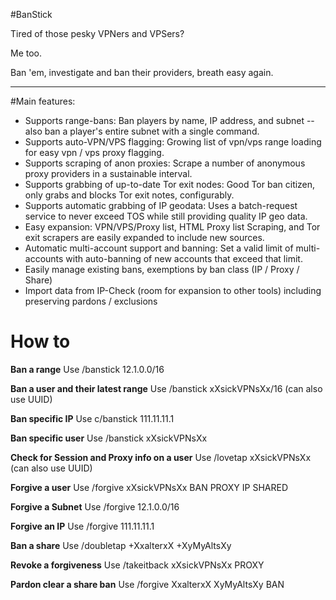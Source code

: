 #BanStick

Tired of those pesky VPNers and VPSers?

Me too.

Ban 'em, investigate and ban their providers, breath easy again.

--------

#Main features:
* Supports range-bans: Ban players by name, IP address, and subnet -- also ban a player's entire subnet with a single command.
* Supports auto-VPN/VPS flagging: Growing list of vpn/vps range loading for easy vpn / vps proxy flagging. 
* Supports scraping of anon proxies: Scrape a number of anonymous proxy providers in a sustainable interval.
* Supports grabbing of up-to-date Tor exit nodes: Good Tor ban citizen, only grabs and blocks Tor exit notes, configurably.
* Supports automatic grabbing of IP geodata: Uses a batch-request service to never exceed TOS while still providing quality IP geo data.
* Easy expansion: VPN/VPS/Proxy list, HTML Proxy list Scraping, and Tor exit scrapers are easily expanded to include new sources.
* Automatic multi-account support and banning: Set a valid limit of multi-accounts with auto-banning of new accounts that exceed that limit.
* Easily manage existing bans, exemptions by ban class (IP / Proxy / Share)
* Import data from IP-Check (room for expansion to other tools) including preserving pardons / exclusions

How to
====

**Ban a range** Use /banstick 12.1.0.0/16

**Ban a user and their latest range** Use /banstick xXsickVPNsXx/16 (can also use UUID)

**Ban specific IP** Use c/banstick 111.11.11.1

**Ban specific user** Use /banstick xXsickVPNsXx

**Check for Session and Proxy info on a user** Use /lovetap xXsickVPNsXx (can also use UUID)

**Forgive a user** Use /forgive xXsickVPNsXx BAN PROXY IP SHARED

**Forgive a Subnet** Use /forgive 12.1.0.0/16

**Forgive an IP** Use /forgive 111.11.11.1

**Ban a share** Use /doubletap +XxalterxX +XyMyAltsXy

**Revoke a forgiveness** Use /takeitback xXsickVPNsXx PROXY

**Pardon clear a share ban** Use /forgive XxalterxX XyMyAltsXy BAN
